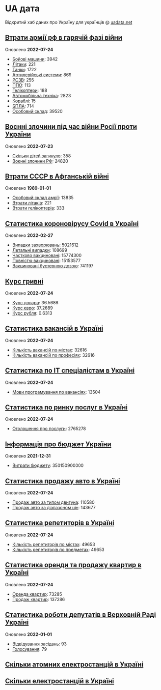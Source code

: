 # UA дата
Відкритий хаб даних про Україну для українців @ [uadata.net](https://uadata.net/)

## [Втрати армії рф в гарячій фазі війни](https://uadata.net/vtraty-rf.data)
Оновлено **2022-07-24**

- [Бойові машини](https://uadata.net/vtraty-rf:bbm.data): 3942
- [Літаки](https://uadata.net/vtraty-rf:planes.data): 221
- [Танки](https://uadata.net/vtraty-rf:tanks.data): 1722
- [Артилерійські системи](https://uadata.net/vtraty-rf:artilery.data): 869
- [РСЗВ](https://uadata.net/vtraty-rf:rszv.data): 255
- [ППО](https://uadata.net/vtraty-rf:ppo.data): 113
- [Гелікоптери](https://uadata.net/vtraty-rf:helicopters.data): 188
- [Автомобільна техніка](https://uadata.net/vtraty-rf:auto.data): 2823
- [Кораблі](https://uadata.net/vtraty-rf:ships.data): 15
- [БПЛА](https://uadata.net/vtraty-rf:bpla.data): 714
- [Особовий склад](https://uadata.net/vtraty-rf.data): 39520

## [Воєнні злочини під час війни Росії проти України](https://uadata.net/zlochiny-rf.data)
Оновлено **2022-07-23**

- [Скільки дітей загинуло](https://uadata.net/zlochiny-rf.data): 358
- [Воєнні злочини РФ](https://uadata.net/zlochiny-rf:registered-crimes.data): 24820

## [Втрати СССР в Афганській війні](https://uadata.net/vtraty-su-in-afgan.data)
Оновлено **1989-01-01**

- [Особовий склад амрії](https://uadata.net/vtraty-su-in-afgan.data): 13835
- [Втрати літаків](https://uadata.net/vtraty-su-in-afgan:soviet-aircraft-losses-in-afgan-war.data): 221
- [Втрати гелікоптерів](https://uadata.net/vtraty-su-in-afgan:soviet-helicopters-losses-in-afgan-war.data): 333

## [Статистика короновірусу Covid в Україні](https://uadata.net/corona.data)
Оновлено **2022-02-27**

- [Випадки захворювань](https://uadata.net/corona.data): 5021612
- [Летальні випадки](https://uadata.net/corona:totla-deaths.data): 108699
- [Частково вакциновані](https://uadata.net/corona:persons-vaccinated.data): 15774300
- [Повністю вакциновані](https://uadata.net/corona:persons-fully-vaccinated.data): 15153577
- [Вакциновані бустерною дозою](https://uadata.net/corona:persons-with-booster.data): 741197

## [Курс гривні](https://uadata.net/kurs-hryvni.data)
Оновлено **2022-07-24**

- [Курс долара](https://uadata.net/kurs-hryvni.data): 36.5686
- [Курс євро](https://uadata.net/kurs-hryvni:euro-to-hryvna.data): 37.2689
- [Курс рубля](https://uadata.net/kurs-hryvni:fubl-to-hryvna.data): 0.6313

## [Статистика вакансій в Україні](https://uadata.net/rynok-praci.data)
Оновлено **2022-07-24**

- [Кількість вакансій по містах](https://uadata.net/rynok-praci.data): 32616
- [Кількість вакансій по професіях](https://uadata.net/rynok-praci:positions.data): 32616

## [Статистика по ІТ спеціалістам в Україні](https://uadata.net/rozrobka-softu.data)
Оновлено **2022-07-24**

- [Мови програмування по вакансіях](https://uadata.net/rozrobka-softu.data): 13504

## [Статистика по ринку послуг в Україні](https://uadata.net/poslugy.data)
Оновлено **2022-07-24**

- [Оголошення про послуги](https://uadata.net/poslugy.data): 2765278

## [Інформація про бюджет України](https://uadata.net/budget.data)
Оновлено **2021-12-31**

- [Витрати бюджету](https://uadata.net/budget.data): 350150900000

## [Статистика продажу авто в Україні](https://uadata.net/automobiles.data)
Оновлено **2022-07-24**

- [Продаж авто за типом двигуна](https://uadata.net/automobiles.data): 110580
- [Продаж авто за діапазоном цін](https://uadata.net/automobiles:auto-prices.data): 143677

## [Статистика репетиторів в Україні](https://uadata.net/tutors.data)
Оновлено **2022-07-24**

- [Кількість репетиторів по містах](https://uadata.net/tutors.data): 49653
- [Кількість репетиторів по предметах](https://uadata.net/tutors:tutor-subjects.data): 49653

## [Статистика оренди та продажу квартир в Україні](https://uadata.net/flats.data)
Оновлено **2022-07-24**

- [Оренда квартир](https://uadata.net/flats.data): 73285
- [Продаж квартир](https://uadata.net/flats:sell-flat.data): 137286

## [Статистика роботи депутатів в Верховній Раді Україні](https://uadata.net/rada-deputats.data)
Оновлено **2022-01-01**

- [Відвідування засідань](https://uadata.net/rada-deputats.data): 93
- [Голосування](https://uadata.net/rada-deputats:deputy-votes.data): 79

## [Скільки атомних електростанцій в Україні](https://uadata.net/skilki-yadenih-stanciy.data)

## [Скільки електростанцій в Україні](https://uadata.net/skilki-electro-stanciy.data)
